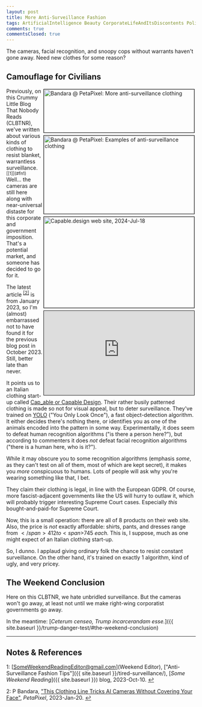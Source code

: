 ```yaml
---
layout: post
title: More Anti-Surveillance Fashion
tags: ArtificialIntelligence Beauty CorporateLifeAndItsDiscontents Politics Sadness TheDivineMadness &Gammad;&Tau;&Phi;
comments: true
commentsClosed: true
---
```


The cameras, facial recognition, and snoopy cops without warrants haven't gone away.  Need
new clothes for some reason?  


## Camouflage for Civilians  

<img src="{{ site.baseurl }}/images/2024-07-18-more-surv-fashion-peta-1.jpg" width="400" height="115" alt="Bandara @ PetaPixel: More anti-surveillance clothing" title="Bandara @ PetaPixel: More anti-surveillance clothing" style="float: right; margin: 3px 3px 3px 3px; border: 1px solid #000000;">
<img src="{{ site.baseurl }}/images/2024-07-18-more-surv-fashion-peta-2.jpg" width="400" height="208" alt="Bandara @ PetaPixel: Examples of anti-surveillance clothing" title="Bandara @ PetaPixel: Examples of anti-surveillance clothing" style="float: right; margin: 3px 3px 3px 3px; border: 1px solid #000000;">
<img src="{{ site.baseurl }}/images/2024-07-18-more-surv-fashion-cap-1.jpg" width="400" height="242" alt="Capable.design web site, 2024-Jul-18" title="Capable.design web site, 2024-Jul-18" style="float: right; margin: 3px 3px 3px 3px; border: 1px solid #000000;">
<iframe width="400" height="224" src="https://www.youtube.com/embed/_h8HwGFP0Bk?si=kFWi7ItQ9VOVkTRR" allow="accelerometer; encrypted-media; gyroscope; picture-in-picture" allowfullscreen style="float: right; margin: 3px 3px 3px 3px; border: 1px solid #000000;"></iframe>
Previously, on this Crummy Little Blog That Nobody Reads (CLBTNR), we've written about
various kinds of clothing to resist blanket, warrantless
surveillance. <sup id="fn1a">[[1]](#fn1)</sup>  Well&hellip; the cameras are still here
along with near-universal distaste for this corporate and government imposition.  That's a
potential market, and someone has decided to go for it.  

The latest article <sup id="fn2a">[[2]](#fn2)</sup> is from January 2023, so I'm (almost)
embarrassed not to have found it for the previous blog post in October 2023.  Still, better
late than never.  

It points us to an Italian clothing start-up called
[Cap_able or Capable Design](https://www.capable.design/).  Their rather busily
patterned clothing is made so not for visual appeal, but to deter surveillance.  They've
trained on [YOLO](https://pjreddie.com/darknet/yolo/) ("You Only Look Once"), a fast
object-detection algorithm.  It either decides there's nothing there, or identifies you as
one of the animals encoded into the pattern in some way.  Experimentally, it does seem to
defeat human recognition algorithms ("is there a person here?"), but according to
commenters it does _not_ defeat facial recognition algorithms ("there is a human here, who
is it?").  

While it may obscure you to some recognition algorithms (emphasis _some_, as they
can't test on all of them, most of which are kept secret), it makes you _more_ conspicuous
to humans.  Lots of people will ask why you're wearing something like that, I bet.  

They claim their clothing is legal, in line with the European GDPR.  Of course, more
fascist-adjacent governments like the US will hurry to outlaw it, which will probably
trigger interesting Supreme Court cases.  Especially _this_ bought-and-paid-for Supreme
Court.  

Now, this is a small operation: there are all of 8 products on their web site.  Also, the
price is _not_ exactly affordable: shirts, pants, and dresses range from <span>$</span>412
to <span>$</span>745 _each._  This is, I suppose, much as one might expect of an Italian
clothing start-up.  

So, I dunno.  I applaud giving ordinary folk the chance to resist constant surveillance.
On the other hand, it's trained on exactly 1 algorithm, kind of ugly, and very pricey.  


## The Weekend Conclusion  

Here on this CLBTNR, we hate unbridled surveillance.  But the cameras won't go away, at
least not until we make right-wing corporatist governments go away.  

In the meantime: [_Ceterum censeo, Trump incarcerandam esse._]({{ site.baseurl }}/trump-danger-test/#the-weekend-conclusion)  

---

## Notes &amp; References  

<!--
<sup id="fn1a">[[1]](#fn1)</sup>

<a id="fn1">1</a>: ***, ["***"](***), *** DOI: [***](***). [↩](#fn1a)  

<a href="{{ site.baseurl }}/images/***">
  <img src="{{ site.baseurl }}/images/***" width="400" height="***" alt="***" title="***" style="float: right; margin: 3px 3px 3px 3px; border: 1px solid #000000;">
</a>

<a href="***">
  <img src="{{ site.baseurl }}/images/***" width="550" height="***" alt="***" title="***" style="margin: 3px 3px 3px 3px; border: 1px solid #000000;">
</a>

<iframe width="400" height="224" src="***" allow="accelerometer; encrypted-media; gyroscope; picture-in-picture" allowfullscreen style="float: right; margin: 3px 3px 3px 3px; border: 1px solid #000000;"></iframe>
-->

<a id="fn1">1</a>: [SomeWeekendReadingEditor@gmail.com](Weekend Editor), ["Anti-Surveillance Fashion Tips"]({{ site.baseurl }}/tired-surveillance/), [_Some Weekend Reading_]({{ site.baseurl }}) blog, 2023-Oct-10. [↩](#fn1a)  

<a id="fn2">2</a>: P Bandara, ["This Clothing Line Tricks AI Cameras Without Covering Your Face"](https://petapixel.com/2023/01/20/this-clothing-line-tricks-ai-cameras-without-covering-your-face/), _PetaPixel_, 2023-Jan-20. [↩](#fn2a)  
